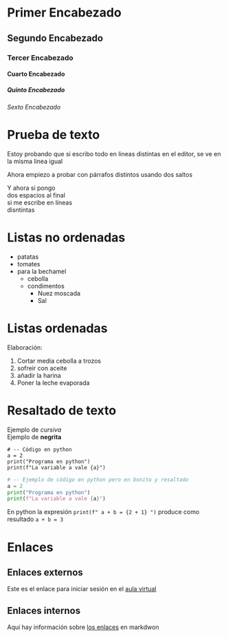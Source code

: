 # Primer Encabezado
## Segundo Encabezado
### Tercer Encabezado
#### Cuarto Encabezado
##### Quinto Encabezado
###### Sexto Encabezado

# Prueba de texto

Estoy probando que si escribo
todo en lineas distintas en el
editor, se ve en la misma linea igual 

Ahora empiezo a probar con párrafos distintos usando dos saltos

Y ahora si pongo  
dos espacios al final  
si me escribe en líneas  
disntintas

# Listas no ordenadas

* patatas
* tomates
* para la bechamel
  * cebolla
  * condimentos
    * Nuez moscada
    * Sal   

# Listas ordenadas

Elaboración:

1. Cortar media cebolla a trozos
2. sofreir con aceite
3. añadir la harina
4. Poner la leche evaporada

# Resaltado de texto

Ejemplo de *cursiva*  
Ejemplo de **negrita**

```
# -- Código en python
a = 2
print("Programa en python")
print(f"La variable a vale {a}")
```

```python
# -- Ejemplo de código en python pero en bonito y resaltado
a = 2
print("Programa en python")
print(f"La variable a vale {a}")
```

En python la expresión `print(f" a + b = {2 + 1} ")` produce como resultado `a + b = 3` 

# Enlaces 

## Enlaces externos

Este es el enlace para iniciar sesión en el [aula virtual](https://www.aulavirtual.urjc.es/moodle/login/index.php)

## Enlaces internos

Aquí hay información sobre [los enlaces](#Enlaces) en markdwon